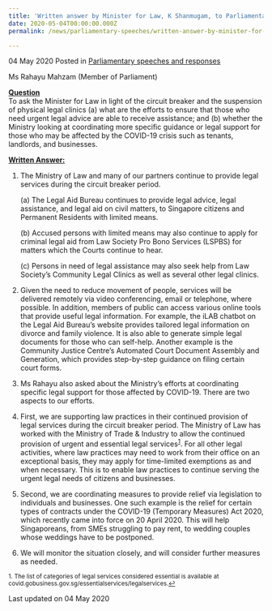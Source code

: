 ```yaml
---
title: 'Written answer by Minister for Law, K Shanmugam, to Parliamentary Question on Legal Assistance Available During Circuit Breaker'
date: 2020-05-04T00:00:00.000Z
permalink: /news/parliamentary-speeches/written-answer-by-minister-for-law-k-shanmugam-to-pq-on-legal-assistance-during-circuit-breaker/

---
```



04 May 2020 Posted in [Parliamentary speeches and responses](/news/parliamentary-speeches)

Ms Rahayu Mahzam (Member of Parliament) 

**<b><u>Question</u></b>**  
To ask the Minister for Law in light of the circuit breaker and the suspension of physical legal clinics (a) what are the efforts to ensure that those who need urgent legal advice are able to receive assistance; and (b) whether the Ministry looking at coordinating more specific guidance or legal support for those who may be affected by the COVID-19 crisis such as tenants, landlords, and businesses.

**<b><u>Written Answer:</u></b>**  

1. The Ministry of Law and many of our partners continue to provide legal services during the circuit breaker period. 

    (a)	The Legal Aid Bureau continues to provide legal advice, legal assistance, and legal aid on civil matters, to Singapore citizens and Permanent Residents with limited means.  

    (b)	Accused persons with limited means may also continue to apply for criminal legal aid from Law Society Pro Bono Services (LSPBS) for matters which the Courts continue to hear.

    (c)	Persons in need of legal assistance may also seek help from Law Society’s Community Legal Clinics as well as several other legal clinics.

2. Given the need to reduce movement of people, services will be delivered remotely via video conferencing, email or telephone, where possible. In addition, members of public can access various online tools that provide useful legal information. For example, the iLAB chatbot on the Legal Aid Bureau’s website provides tailored legal information on divorce and family violence. It is also able to generate simple legal documents for those who can self-help. Another example is the Community Justice Centre’s Automated Court Document Assembly and Generation, which provides step-by-step guidance on filing certain court forms.

3. Ms Rahayu also asked about the Ministry’s efforts at coordinating specific legal support for those affected by COVID-19. There are two aspects to our efforts. 

4. First, we are supporting law practices in their continued provision of legal services during the circuit breaker period. The Ministry of Law has worked with the Ministry of Trade & Industry to allow the continued provision of urgent and essential legal services<sup><a href="#fn1" id="ref1">1</a></sup>. For all other legal activities, where law practices may need to work from their office on an exceptional basis, they may apply for time-limited exemptions as and when necessary. This is to enable law practices to continue serving the urgent legal needs of citizens and businesses.

5. Second, we are coordinating measures to provide relief via legislation to individuals and businesses. One such example is the relief for certain types of contracts under the COVID-19 (Temporary Measures) Act 2020, which recently came into force on 20 April 2020. This will help Singaporeans, from SMEs struggling to pay rent, to wedding couples whose weddings have to be postponed. 

6. We will monitor the situation closely, and will consider further measures as needed. 

<p><sup id="fn1">1. The list of categories of legal services considered essential is available at covid.gobusiness.gov.sg/essentialservices/legalservices.<a href="#ref1" title="Jump back to footnote 1 in the text.">↩</a></sup></p>

<p class="right-side-updated">Last updated on 04 May 2020</p>
